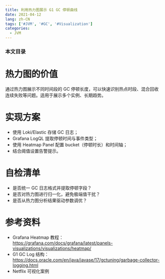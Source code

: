 ```yaml
---
title: 利用热力图展示 G1 GC 停顿曲线
date: 2021-04-12
lang: zh-CN
tags: ['#JVM', '#GC', '#Visualization']
categories:
  - JVM
---
```


### 本文目录
<!-- toc -->

# 热力图的价值
通过热力图展示不同时间段的 GC 停顿长度，可以快速识别热点时段、混合回收连续失败等问题。适用于展示多个实例、长期趋势。

# 实现方案
- 使用 Loki/Elastic 存储 GC 日志；
- Grafana LogQL 提取停顿时间与事件类型；
- 使用 Heatmap Panel 配置 bucket（停顿时长）和时间轴；
- 结合阈值设置告警提示。

# 自检清单
- 是否统一 GC 日志格式并提取停顿字段？
- 是否对热力图进行归一化，避免极端值干扰？
- 是否从热力图分析结果驱动参数调优？

# 参考资料
- Grafana Heatmap 教程：https://grafana.com/docs/grafana/latest/panels-visualizations/visualizations/heatmap/
- G1 GC Log 结构：https://docs.oracle.com/en/java/javase/17/gctuning/garbage-collector-logging.html
- Netflix 可视化案例
